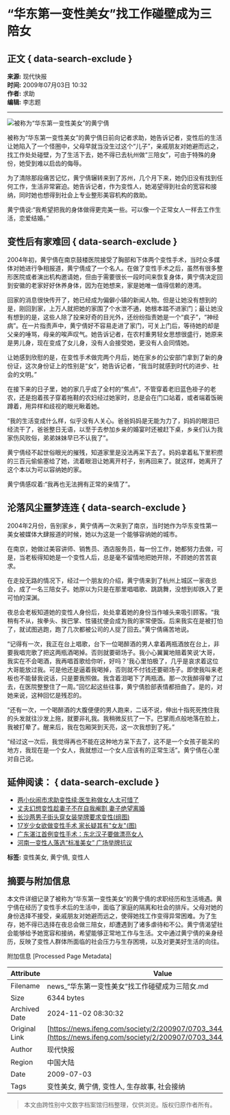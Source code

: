 # “华东第一变性美女”找工作碰壁成为三陪女

## 正文 { data-search-exclude }


**来源:** 现代快报  
**时间:** 2009年07月03日 10:32  
**作者:** 求助  
**编辑:** 李志题  

---

![被称为“华东第一变性美女”的黄宁倩](http://img.ifeng.com/hres/200907/03/10/8d2862e4158ed1dcbb97a6c14bd3ede5.jpg)

被称为“华东第一变性美女”的黄宁倩日前向记者求助，她告诉记者，变性后的生活让她陷入了一个怪圈中，父母早就当没生过这个“儿子”，亲戚朋友对她避而远之，找工作处处碰壁，为了生活下去，她不得已去杭州做“三陪女”，可由于特殊的身份，她受到难以启齿的侮辱。

为了清除那段痛苦记忆，黄宁倩辗转来到了苏州，几个月下来，她仍旧没有找到任何工作，生活非常窘迫。她告诉记者，作为变性人，她渴望得到社会的宽容和接纳，同时她也想得到社会上专业整形美容机构的救助。

黄宁倩说:“我希望把我的身体做得更完美一些。可以像一个正常女人一样去工作生活，恋爱结婚。”

## 变性后有家难回 { data-search-exclude }

2004年初，黄宁倩在南京鼓楼医院接受了胸部和下体两个变性手术，当时众多媒体对她进行争相报道，黄宁倩成了一个名人。在做了变性手术之后，虽然有很多整形医院或者演出机构邀请她，但由于需要很长一段时间来恢复身体，黄宁倩决定回到安徽的老家好好休养身体，因为在她想来，家是她唯一值得信赖的港湾。

回家的消息很快传开了，她已经成为偏僻小镇的新闻人物。但是让她没有想到的是，刚回到家，上万人就把她的家围了个水泄不通，她根本踏不进家门；最让她没有想到的是，这些人除了投来好奇的目光外，还纷纷指责她是一个“疯子”，“神经病”。在一片指责声中，黄宁倩好不容易走进了家门，可关上门后，等待她的却是父亲的唾骂，母亲的唉声叹气。她告诉记者，在农村重男轻女思想很盛行，她原来是男儿身，现在变成了女儿身，没有人会接受她，更没有人会同情她。

让她感到欣慰的是，在变性手术做完两个月后，她在家乡的公安部门拿到了新的身份证，这次身份证上的性别是“女”，她告诉记者，“我当时就感到时代的进步、社会的文明。”

在接下来的日子里，她的家几乎成了全村的“焦点”，不管穿着老旧蓝色褂子的老农，还是抱着孩子穿着拖鞋的农妇经过她家时，总是会在门口站着，或者端着饭碗蹲着，用异样和歧视的眼光瞅着她。

“我的生活变成什么样，似乎没有人关心。爸爸妈妈是无能为力了，妈妈的眼泪已经流干了，爸爸整日无语，以至于去参加乡亲的婚宴时还被赶下桌，乡亲们认为我家伤风败俗，弟弟妹妹早已不认我了”。

黄宁倩经不起世俗眼光的摧残，知道家里是没法再呆下去了。妈妈拿着私下里积攒的三百元偷偷塞给了她，流着眼泪让她离开村子，别再回来了。就这样，她离开了这个本以为可以容纳她的家。

黄宁倩感叹着:“我再也无法拥有正常的亲情了”。

## 沦落风尘噩梦连连 { data-search-exclude }

2004年2月份，告别家乡，黄宁倩再一次来到了南京，当时她作为华东变性第一美女被媒体大肆报道的时候，她以为这是一个能够容纳她的城市。

在南京，她做过美容讲师、销售员、酒店服务员，每一份工作，她都努力去做，可是，当老板得知她是一个变性人后，总是毫不留情地把她开除，不顾她的苦苦哀求。

在走投无路的情况下，经过一个朋友的介绍，黄宁倩来到了杭州上城区一家夜总会，成了一名三陪女子。她原以为只是在那里唱唱歌、跳跳舞，没想到却跌入了更可怕的深渊。

夜总会老板知道她的变性人身份后，处处拿着她的身份当作噱头来吸引顾客。“我稍有不从，挨拳头、挨巴掌、性骚扰便会成为我的家常便饭。后来我实在是被打怕了，就试图逃跑，跑了几次都被公司的人捉了回去。”黄宁倩痛苦地说。

“记得有一次，我正在台上唱歌，台下一位喝醉酒的男人拿着两瓶酒放在台上，非要我唱完歌了把这两瓶酒喝掉。否则就要砸场子。我小心翼翼地赔着笑说‘大哥，我实在不会喝酒，我再唱首歌给你听，好吗？’我心里怕极了，几乎是哀求着这位大哥能放过我。可是他还是逼着我喝掉，否则就不付钱还要砸场子。即使我叫来老板也不能替我说话，只是要我照做。我含着泪喝下了两瓶酒。那一次我醉得晕了过去，在医院整整住了一周。”回忆起这些往事，黄宁倩脸部表情都扭曲了。是的，对她来说，这种回忆是残忍的。

“还有一次，一个喝醉酒的大腹便便的男人跑来，二话不说，伸出十指死死拽住我的头发就往沙发上拖，就要非礼我。我稍微反抗了一下。巴掌雨点般地落在脸上，我被打晕了。醒来后，我在包厢哭到天亮，这一次我想到了死。”

“经过这一次后，我觉得再也不能在这种地方呆下去了，这不是一个女孩子能呆的地方，我现在是一个女人，我就想过一个女人应该有的正常生活”。黄宁倩在心里对自己说。

## 延伸阅读： { data-search-exclude }

- [两小伙闹市求助变性续:医生称做女人太可惜了](http://news.ifeng.com/society/2/200905/0521_344_1168463.shtml)
- [丈夫幻想变性趁妻子不在自我阉割 妻子绝望离婚](http://news.ifeng.com/society/2/200905/0518_344_1162468.shtml)
- [长沙两男子街头穿女装举牌要求变性(组图)](http://news.ifeng.com/society/2/200904/0415_344_1107513.shtml)
- [17岁少女欲做变性手术 家长疑其有"女友"(图)](http://news.ifeng.com/society/2/200903/0317_344_1064342.shtml)
- [广东湛江首例变性手术：东北汉子要做漂亮女人](http://news.ifeng.com/society/2/200903/0311_344_1054934.shtml)
- [河南一变性人落选“标准美女” 广场举牌抗议](http://news.ifeng.com/society/2/200901/0108_344_958361.shtml)

**标签:** 变性美女, 黄宁倩, 变性人

## 摘要与附加信息

<!-- tcd_abstract -->
本文件详细记录了被称为“华东第一变性美女”的黄宁倩的求职经历和生活境遇。黄宁倩在经历了变性手术后的生活中，面临了家庭的隔离和社会的排斥。父母对她的身份选择不接受，亲戚朋友对她避而远之，使得她找工作变得异常困难。为了生存，她不得已选择在夜总会做三陪女，却遭遇到了诸多虐待和不公。黄宁倩渴望社会能够给予她宽容和接纳，希望能够正常地工作与生活。文中通过黄宁倩的亲身经历，反映了变性人群体所面临的社会压力与生存困境，以及对更美好生活的向往。
<!-- tcd_abstract_end -->

附加信息 [Processed Page Metadata]

| Attribute       | Value                                  |
|-----------------|----------------------------------------|
| Filename        | news_“华东第一变性美女”找工作碰壁成为三陪女.md                             |
| Size            | 6344 bytes                           |
| Archived Date   | 2024-11-02 08:30:32                             |
| Original Link   | [https://news.ifeng.com/society/2/200907/0703_344_1232112.shtml](https://news.ifeng.com/society/2/200907/0703_344_1232112.shtml)                       |
| Author          | 现代快报                               |
| Region          | 中国大陆                               |
| Date            | 2009-07-03                                 |
| Tags            | 变性美女, 黄宁倩, 变性人, 生存故事, 社会接纳                                 |
>
> 本文由跨性别中文数字档案馆归档整理，仅供浏览。版权归原作者所有。
>